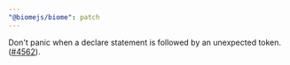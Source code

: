 ```yaml
---
"@biomejs/biome": patch
---
```


Don't panic when a declare statement is followed by an unexpected token.([#4562](https://github.com/biomejs/biome/issues/4562)).

